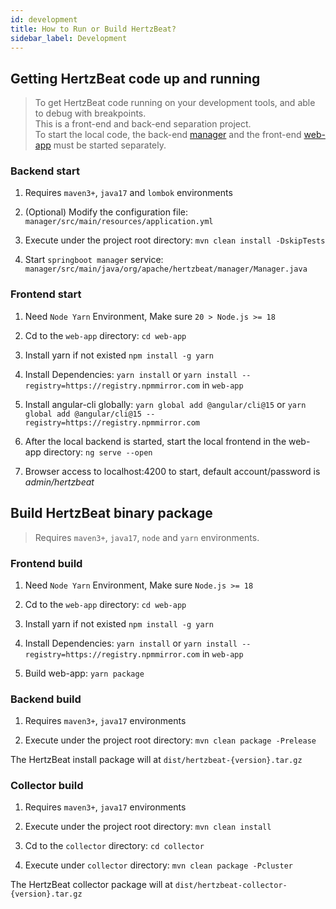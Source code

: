 ```yaml
---
id: development  
title: How to Run or Build HertzBeat?    
sidebar_label: Development    
---
```


## Getting HertzBeat code up and running

> To get HertzBeat code running on your development tools, and able to debug with breakpoints.     
> This is a front-end and back-end separation project.    
> To start the local code, the back-end [manager](https://github.com/apache/hertzbeat/tree/master/manager) and the front-end [web-app](https://github.com/apache/hertzbeat/tree/master/web-app) must be started separately.


### Backend start

1. Requires `maven3+`, `java17` and `lombok` environments

2. (Optional) Modify the configuration file: `manager/src/main/resources/application.yml`

3. Execute under the project root directory: `mvn clean install -DskipTests`

4. Start `springboot manager` service: `manager/src/main/java/org/apache/hertzbeat/manager/Manager.java`

### Frontend start

1. Need `Node Yarn` Environment, Make sure `20 > Node.js >= 18`

2. Cd to the `web-app` directory: `cd web-app`

3. Install yarn if not existed `npm install -g yarn`

4. Install Dependencies: `yarn install` or `yarn install --registry=https://registry.npmmirror.com` in `web-app`

5. Install angular-cli globally: `yarn global add @angular/cli@15` or `yarn global add @angular/cli@15 --registry=https://registry.npmmirror.com`

6. After the local backend is started, start the local frontend in the web-app directory: `ng serve --open`

7. Browser access to localhost:4200 to start, default account/password is *admin/hertzbeat*

## Build HertzBeat binary package 

> Requires `maven3+`, `java17`, `node` and `yarn` environments. 

### Frontend build

1. Need `Node Yarn` Environment, Make sure `Node.js >= 18`

2. Cd to the `web-app` directory: `cd web-app`

3. Install yarn if not existed `npm install -g yarn`

4. Install Dependencies: `yarn install` or `yarn install --registry=https://registry.npmmirror.com` in `web-app`

5. Build web-app: `yarn package`


### Backend build

1. Requires `maven3+`, `java17` environments

2. Execute under the project root directory: `mvn clean package -Prelease`

The HertzBeat install package will at `dist/hertzbeat-{version}.tar.gz`

### Collector build

1. Requires `maven3+`, `java17` environments

2. Execute under the project root directory: `mvn clean install`

3. Cd to the `collector` directory: `cd collector`

4. Execute under `collector` directory: `mvn clean package -Pcluster`

The HertzBeat collector package will at `dist/hertzbeat-collector-{version}.tar.gz`
